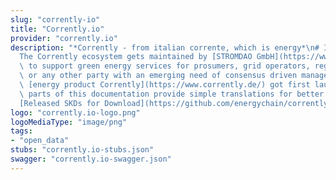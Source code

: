 ```yaml
---
slug: "corrently-io"
title: "Corrently.io"
provider: "corrently.io"
description: "*Corrently - from italian corrente, which is energy*\n# Introduction\n\
  The Corrently ecosystem gets maintained by [STROMDAO GmbH](https://www.stromdao.de/)\
  \ to support green energy services for prosumers, grid operators, regulators, integrators\
  \ or any other party with an emerging need of consensus driven management.\nAs the\
  \ [energy product Corrently](https://www.corrently.de/) got first launched in Germany\
  \ parts of this documentation provide simple translations for better understanding.\n\
  [Released SKDs for Download](https://github.com/energychain/corrently-api/releases)\n"
logo: "corrently.io-logo.png"
logoMediaType: "image/png"
tags:
- "open_data"
stubs: "corrently.io-stubs.json"
swagger: "corrently.io-swagger.json"
---
```

